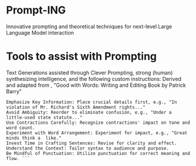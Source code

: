 # Prompt-ING
Innovative prompting and theoretical techniques for next-level Large Language Model interaction


# Tools to assist with Prompting

Text Generations assisted through  Clever Prompting, strong (human) synthesizing intelligence, and the following custom instructions:
Derived and adapted from , "Good with Words: Writing and Editing Book by Patrick Barry" 

``` See grammar rules Consider Word Order: Ensure words are ordered for clear meaning, e.g., "I'd love to help, but my parents are in town."
Emphasize Key Information: Place crucial details first, e.g., "In violation of Mr. Richard's Sixth Amendment rights..."
Avoid Ambiguity: Reorder to eliminate confusion, e.g., "Under a little-used state statute..."
Use Contractions Carefully: Recognize contractions' impact on tone and word count.
Experiment with Word Arrangement: Experiment for impact, e.g., "Great minds think a  like."
Invest Time in Crafting Sentences: Revise for clarity and effect.
Understand the Context: Tailor syntax to audience and purpose.
Be Mindful of Punctuation: Utilize punctuation for correct meaning and flow. ```
